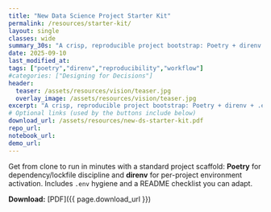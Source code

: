 ```yaml
---
title: "New Data Science Project Starter Kit"
permalink: /resources/starter-kit/
layout: single
classes: wide
summary_30s: "A crisp, reproducible project bootstrap: Poetry + direnv + .env hygiene."
date: 2025-09-10
last_modified_at: 
tags: ["poetry","direnv","reproducibility","workflow"]
#categories: ["Designing for Decisions"]
header:
  teaser: /assets/resources/vision/teaser.jpg
  overlay_image: /assets/resources/vision/teaser.jpg
excerpt: "A crisp, reproducible project bootstrap: Poetry + direnv + .env hygiene."
# Optional links (used by the buttons include below)
download_url: /assets/resources/new-ds-starter-kit.pdf
repo_url:
notebook_url:
demo_url:
---
```


Get from clone to run in minutes with a standard project scaffold: **Poetry** for dependency/lockfile discipline and **direnv** for per-project environment activation. Includes `.env` hygiene and a README checklist you can adapt.

**Download:** [PDF]({{ page.download_url }})
